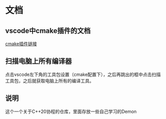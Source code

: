 # 文档

## vscode中cmake插件的文档

[cmake插件链接](https://vector-of-bool.github.io/docs/vscode-cmake-tools/index.html)

## 扫描电脑上所有编译器

点击vscode左下角的工具包设置（cmake配置下），之后再跳出的框中点击扫描工具包，之后就获取电脑上所有的编译工具。

## 说明

这个一个关于C++20协程的仓库，里面存放一些自己学习的Demon
